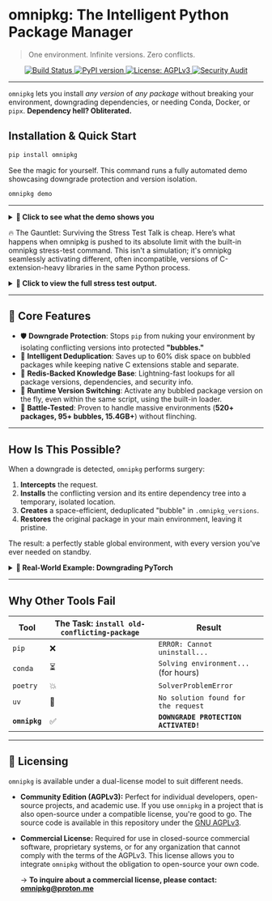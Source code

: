 # omnipkg: The Intelligent Python Package Manager
> One environment. Infinite versions. Zero conflicts.

<p align="center">
  <a href="https://github.com/1minds3t/omnipkg/actions/workflows/test.yml">
    <img src="https://img.shields.io/github/actions/workflow/status/1minds3t/omnipkg/test.yml?branch=main" alt="Build Status">
  </a>
  <a href="https://pypi.org/project/omnipkg/">
    <img src="https://img.shields.io/pypi/v/omnipkg.svg" alt="PyPI version">
  </a>
  <a href="https://www.gnu.org/licenses/agpl-3.0">
    <img src="https://img.shields.io/badge/License-AGPLv3-red.svg" alt="License: AGPLv3">
  </a>
  <a href="https://github.com/1minds3t/omnipkg/actions/workflows/security_audit.yml">
    <img src="https://img.shields.io/github/actions/workflow/status/1minds3t/omnipkg/security_audit.yml?branch=main" alt="Security Audit">
  </a>
</p>

---

`omnipkg` lets you install *any version* of *any package* without breaking your environment, downgrading dependencies, or needing Conda, Docker, or `pipx`. **Dependency hell? Obliterated.**

## Installation & Quick Start

```bash
pip install omnipkg
```

See the magic for yourself. This command runs a fully automated demo showcasing downgrade protection and version isolation.

```bash
omnipkg demo
```

---

<details>
  
<summary><strong>🔬 Click to see what the demo shows you</strong></summary>
# The demo first shows you what happens when you use pip...
💀 You: pip install flask-login==0.4.1
...
💥 BOOM! Look what pip did:
   ❌ Uninstalled flask-login 0.6.3
   ❌ Downgraded Flask and Werkzeug
   ❌ Your modern project is now BROKEN

# Then, it shows you the omnipkg way...
🧠 Smart choice! Using omnipkg instead...
🫧 Creating a protective bubble for the old version...
$ omnipkg install flask-login==0.4.1
✅ omnipkg install successful!
🎯 BOTH versions now coexist peacefully!

</details>

🔥 The Gauntlet: Surviving the Stress Test
Talk is cheap. Here’s what happens when omnipkg is pushed to its absolute limit with the built-in omnipkg stress-test command. This isn't a simulation; it's omnipkg seamlessly activating different, often incompatible, versions of C-extension-heavy libraries in the same Python process.

<details>

<summary><strong>🤯 Click to view the full stress test output.</strong></summary>
Generated bash
# Creating bubbles for older, conflicting versions...
--- Creating bubble for numpy==1.24.3 ---
✅ Bubble created: 1363 files copied, 0 deduplicated.
--- Creating bubble for scipy==1.12.0 ---
✅ Bubble created: 3551 files copied, 0 deduplicated.

# Executing the test...
💥 NUMPY VERSION JUGGLING:

⚡ Switching to numpy==1.24.3
🌀 omnipkg loader: Activating numpy==1.24.3...
 ✅ Activated bubble: /path/to/.omnipkg_versions/numpy-1.24.3
   ✅ Version: 1.24.3
   🔢 Array sum: 6

⚡ Switching to numpy==1.26.4
🌀 omnipkg loader: Activating numpy==1.26.4...
 🧹 Deactivated bubble: numpy-1.24.3
 ✅ Activated bubble: /path/to/.omnipkg_versions/numpy-1.26.4
   ✅ Version: 1.26.4
   🔢 Array sum: 6

🔥 SCIPY C-EXTENSION TEST:

🌋 Switching to scipy==1.12.0
🌀 omnipkg loader: Activating scipy==1.12.0...
 ✅ Activated bubble: /path/to/.omnipkg_versions/scipy-1.12.0
   ✅ Version: 1.12.0
   ♻️ Sparse matrix: 3 non-zeros

🌋 Switching to scipy==1.16.1
🌀 omnipkg loader: Activating scipy==1.16.1...
 🧹 Deactivated bubble: scipy-1.12.0
 ✅ System version already matches requested version (1.16.1). No bubble activation needed.
   ✅ Version: 1.16.1
   ♻️ Sparse matrix: 3 non-zeros

 🚨 OMNIPKG SURVIVED NUCLEAR TESTING! 🎇
 
</details>

---

## 🚀 Core Features

-   🛡️ **Downgrade Protection**: Stops `pip` from nuking your environment by isolating conflicting versions into protected **"bubbles."**
-   💾 **Intelligent Deduplication**: Saves up to 60% disk space on bubbled packages while keeping native C extensions stable and separate.
-   🧠 **Redis-Backed Knowledge Base**: Lightning-fast lookups for all package versions, dependencies, and security info.
-   🔀 **Runtime Version Switching**: Activate any bubbled package version on the fly, even within the same script, using the built-in loader.
-   🧪 **Battle-Tested**: Proven to handle massive environments (**520+ packages, 95+ bubbles, 15.4GB+**) without flinching.

---

## How Is This Possible?

When a downgrade is detected, `omnipkg` performs surgery:
1.  **Intercepts** the request.
2.  **Installs** the conflicting version and its entire dependency tree into a temporary, isolated location.
3.  **Creates** a space-efficient, deduplicated "bubble" in `.omnipkg_versions`.
4.  **Restores** the original package in your main environment, leaving it pristine.

The result: a perfectly stable global environment, with every version you've ever needed on standby.

<details>
<summary><strong>🔬 Real-World Example: Downgrading PyTorch</strong></summary>

```bash
# User wants to install an older torch version
$ omnipkg install torch==2.7.0

# ... (omnipkg detects the downgrade) ...
🛡️  DOWNGRADE PROTECTION ACTIVATED!
-> Fixing downgrade: torch from v2.7.1 to v2.7.0
🫧 Creating isolated bubble for torch v2.7.0
✅ Success: Dependencies resolved via PyPI API.
🧹 Creating deduplicated bubble...
⚠️  Disabling deduplication for native package: torch
✅ Bubble created: 16241 files copied, 3211 deduplicated.
📊 Space efficiency: 16.5% saved.
🔄 Restoring ‘torch’ to safe version v2.7.1 in main environment…

✅ Environment protection complete!
```
</details>

---

## Why Other Tools Fail

| Tool          | The Task: `install old-conflicting-package` | Result                                |
|---------------|---------------------------------------------|---------------------------------------|
| `pip`         | ❌                                          | `ERROR: Cannot uninstall...`          |
| `conda`       | ⏳                                          | `Solving environment...` (for hours)  |
| `poetry`      | 💥                                          | `SolverProblemError`                  |
| `uv`          | 🚫                                          | `No solution found for the request`   |
| **`omnipkg`** | ✅                                          | **`DOWNGRADE PROTECTION ACTIVATED!`** |

---

## 📜 Licensing

`omnipkg` is available under a dual-license model to suit different needs.

-   **Community Edition (AGPLv3):** Perfect for individual developers, open-source projects, and academic use. If you use `omnipkg` in a project that is also open-source under a compatible license, you're good to go. The source code is available in this repository under the [GNU AGPLv3](LICENSE).

-   **Commercial License:** Required for use in closed-source commercial software, proprietary systems, or for any organization that cannot comply with the terms of the AGPLv3. This license allows you to integrate `omnipkg` without the obligation to open-source your own code.

    → **To inquire about a commercial license, please contact:** [**omnipkg@proton.me**](mailto:omnipkg@proton.me)